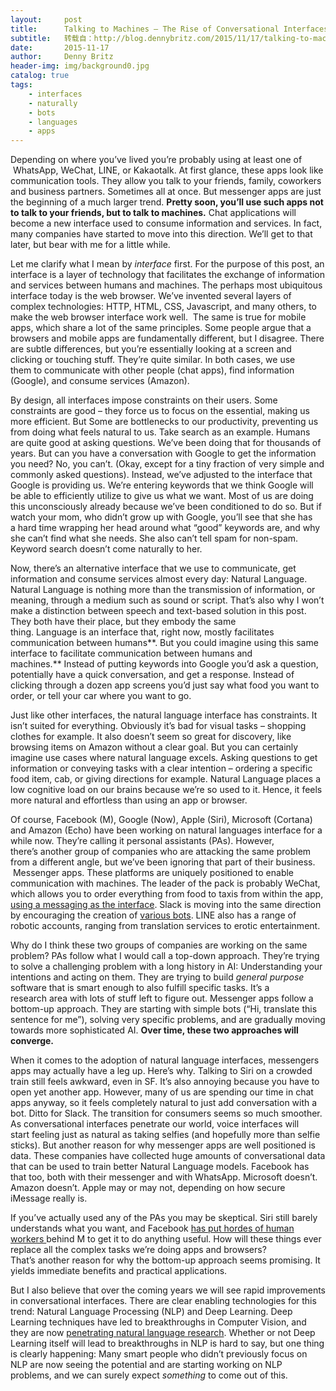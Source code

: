 ```yaml
---
layout:     post
title:      Talking to Machines – The Rise of Conversational Interfaces and NLP
subtitle:   转载自：http://blog.dennybritz.com/2015/11/17/talking-to-machines-the-rise-of-conversational-interfaces-and-nlp/
date:       2015-11-17
author:     Denny Britz
header-img: img/background0.jpg
catalog: true
tags:
    - interfaces
    - naturally
    - bots
    - languages
    - apps
---
```


Depending on where you’ve lived you’re probably using at least one of  WhatsApp, WeChat, LINE, or Kakaotalk. At first glance, these apps look like communication tools. They allow you talk to your friends, family, coworkers and business partners. Sometimes all at once. But messenger apps are just the beginning of a much larger trend. **Pretty soon, you’ll use such apps not to talk to your friends, but to talk to machines.** Chat applications will become a new interface used to consume information and services. In fact, many companies have started to move into this direction. We’ll get to that later, but bear with me for a little while.

Let me clarify what I mean by *interface* first. For the purpose of this post, an interface is a layer of technology that facilitates the exchange of information and services between humans and machines. The perhaps most ubiquitous interface today is the web browser. We’ve invented several layers of complex technologies: HTTP, HTML, CSS, Javascript, and many others, to make the web browser interface work well.  The same is true for mobile apps, which share a lot of the same principles. Some people argue that a browsers and mobile apps are fundamentally different, but I disagree. There are subtle differences, but you’re essentially looking at a screen and clicking or touching stuff. They’re quite similar. In both cases, we use them to communicate with other people (chat apps), find information (Google), and consume services (Amazon).

By design, all interfaces impose constraints on their users. Some constraints are good – they force us to focus on the essential, making us more efficient. But Some are bottlenecks to our productivity, preventing us from doing what feels natural to us. Take search as an example. Humans are quite good at asking questions. We’ve been doing that for thousands of years. But can you have a conversation with Google to get the information you need? No, you can’t. (Okay, except for a tiny fraction of very simple and commonly asked questions). Instead, we’ve adjusted to the interface that Google is providing us. We’re entering keywords that we think Google will be able to efficiently utilize to give us what we want. Most of us are doing this unconsciously already because we’ve been conditioned to do so. But if watch your mom, who didn’t grow up with Google, you’ll see that she has a hard time wrapping her head around what “good” keywords are, and why she can’t find what she needs. She also can’t tell spam for non-spam. Keyword search doesn’t come naturally to her.

Now, there’s an alternative interface that we use to communicate, get information and consume services almost every day: Natural Language. Natural Language is nothing more than the transmission of information, or meaning, through a medium such as sound or script. That’s also why I won’t make a distinction between speech and text-based solution in this post. They both have their place, but they embody the same thing. Language is an interface that, right now, mostly facilitates communication between humans**. But you could imagine using this same interface to facilitate communication between humans and machines.** Instead of putting keywords into Google you’d ask a question, potentially have a quick conversation, and get a response. Instead of clicking through a dozen app screens you’d just say what food you want to order, or tell your car where you want to go.

Just like other interfaces, the natural language interface has constraints. It isn’t suited for everything. Obviously it’s bad for visual tasks – shopping clothes for example. It also doesn’t seem so great for discovery, like browsing items on Amazon without a clear goal. But you can certainly imagine use cases where natural language excels. Asking questions to get information or conveying tasks with a clear intention – ordering a specific food item, cab, or giving directions for example. Natural Language places a low cognitive load on our brains because we’re so used to it. Hence, it feels more natural and effortless than using an app or browser.

Of course, Facebook (M), Google (Now), Apple (Siri), Microsoft (Cortana) and Amazon (Echo) have been working on natural languages interface for a while now. They’re calling it personal assistants (PAs). However, there’s another group of companies who are attacking the same problem from a different angle, but we’ve been ignoring that part of their business.  Messenger apps. These platforms are uniquely positioned to enable communication with machines. The leader of the pack is probably WeChat, which allows you to order everything from food to taxis from within the app, [using a messaging as the interface](http://www.wired.com/2015/08/time-to-ditch-texting). Slack is moving into the same direction by encouraging the creation of [various bots](http://www.wired.com/2015/08/slack-overrun-bots-friendly-wonderful-bots). LINE also has a range of robotic accounts, ranging from translation services to erotic entertainment. 

Why do I think these two groups of companies are working on the same problem? PAs follow what I would call a top-down approach. They’re trying to solve a challenging problem with a long history in AI: Understanding your intentions and acting on them. They are trying to build *general purpose* software that is smart enough to also fulfill specific tasks. It’s a research area with lots of stuff left to figure out. Messenger apps follow a bottom-up approach. They are starting with simple bots (“Hi, translate this sentence for me”), solving very specific problems, and are gradually moving towards more sophisticated AI. **Over time, these two approaches will converge.**

When it comes to the adoption of natural language interfaces, messengers apps may actually have a leg up. Here’s why. Talking to Siri on a crowded train still feels awkward, even in SF. It’s also annoying because you have to open yet another app. However, many of us are spending our time in chat apps anyway, so it feels completely natural to just add conversation with a bot. Ditto for Slack. The transition for consumers seems so much smoother. As conversational interfaces penetrate our world, voice interfaces will start feeling just as natural as taking selfies (and hopefully more than selfie sticks). But another reason for why messenger apps are well positioned is data. These companies have collected huge amounts of conversational data that can be used to train better Natural Language models. Facebook has that too, both with their messenger and with WhatsApp. Microsoft doesn’t. Amazon doesn’t. Apple may or may not, depending on how secure iMessage really is.

If you’ve actually used any of the PAs you may be skeptical. Siri still barely understands what you want, and Facebook [has put hordes of human workers ](http://www.theverge.com/2015/10/26/9605526/facebook-m-hands-on-personal-assistant-ai)behind M to get it to do anything useful. How will these things ever replace all the complex tasks we’re doing apps and browsers? That’s another reason for why the bottom-up approach seems promising. It yields immediate benefits and practical applications.

But I also believe that over the coming years we will see rapid improvements in conversational interfaces. There are clear enabling technologies for this trend: Natural Language Processing (NLP) and Deep Learning. Deep Learning techniques have led to breakthroughs in Computer Vision, and they are now [penetrating natural language research](http://www.mitpressjournals.org/doi/pdf/10.1162/COLI_a_00239). Whether or not Deep Learning itself will lead to breakthroughs in NLP is hard to say, but one thing is clearly happening: Many smart people who didn’t previously focus on NLP are now seeing the potential and are starting working on NLP problems, and we can surely expect *something* to come out of this.

 
